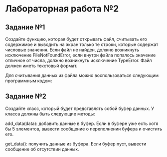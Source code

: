 # Лабораторная работа №2
## Задание №1
Создайте функцию, которая будет открывать файл, считывать его содержимое и выводить на экран только те строки, которые содержат числовые значения. Если файл не найден, должно возникнуть исключение FileNotFoundError, если внутри файла попалось значение отличное от числа, должно возникнуть исключение TypeError. Файл должен иметь текстовый формат.

Для считывания данных из файла можно воспользоваться следующим программным кодом:
## Задание №2
Создайте класс, который будет представлять собой буфер данных. У класса должны быть следующие методы:

add_data(data): добавить данные в буфер. Если в буфере уже есть хотя бы 5 элементов, вывести сообщение о переполнении буфера и очистить его.

get_data(): получить данные из буфера. Если буфер пуст, вывести сообщение об отсутствии данных.



